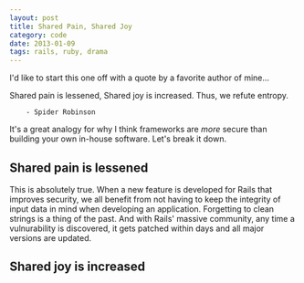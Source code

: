 ```yaml
---
layout: post
title: Shared Pain, Shared Joy
category: code
date: 2013-01-09
tags: rails, ruby, drama
---
```


I'd like to start this one off with a quote by a favorite author of mine...

  Shared pain is lessened,
  Shared joy is increased.
  Thus, we refute entropy.

        - Spider Robinson

It's a great analogy for why I think frameworks are *more* secure than
building your own in-house software. Let's break it down.

## Shared pain is lessened

This is absolutely true. When a new feature is developed for Rails that
improves security, we all benefit from not having to keep the integrity
of input data in mind when developing an application. Forgetting to
clean strings is a thing of the past. And with Rails' massive community,
any time a vulnurability is discovered, it gets patched within days and
all major versions are updated.

## Shared joy is increased

